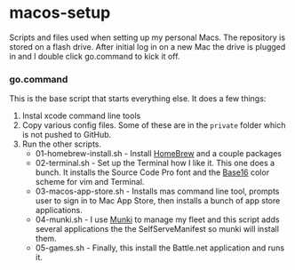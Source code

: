 # macos-setup

Scripts and files used when setting up my personal Macs. The repository is stored on a flash drive. After initial log in on a new Mac the drive is plugged in and I double click go.command to kick it off.

### go.command
This is the base script that starts everything else. It does a few things:

1. Instal xcode command line tools
2. Copy various config files. Some of these are in the `private` folder which is not pushed to GitHub.
3. Run the other scripts.
    - 01-homebrew-install.sh - Install [HomeBrew](https://brew.sh) and a couple packages
    - 02-terminal.sh - Set up the Terminal how I like it.
      This one does a bunch. It installs the Source Code Pro font and the [Base16](https://github.com/chriskempson/base16) color scheme for vim and Terminal.
    - 03-macos-app-store.sh - Installs mas command line tool, prompts user to sign in to Mac App Store, then installs a bunch of app store applications.
    - 04-munki.sh - I use [Munki](https://www.munki.org) to manage my fleet and this script adds several applications the the SelfServeManifest so munki will install them.
    - 05-games.sh - Finally, this install the Battle.net application and runs it.
